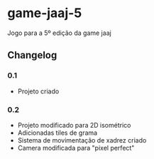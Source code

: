 # game-jaaj-5
Jogo para a 5º edição da game jaaj

## Changelog

### 0.1

* Projeto criado

### 0.2

* Projeto modificado para 2D isométrico
* Adicionadas tiles de grama
* Sistema de movimentação de xadrez criado
* Camera modificada para "pixel perfect"
